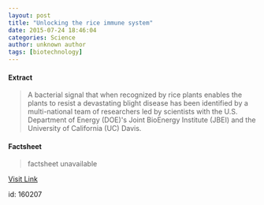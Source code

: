 ```yaml
---
layout: post
title: "Unlocking the rice immune system"
date: 2015-07-24 18:46:04
categories: Science
author: unknown author
tags: [biotechnology]
---
```



#### Extract
>A bacterial signal that when recognized by rice plants enables the plants to resist a devastating blight disease has been identified by a multi-national team of researchers led by scientists with the U.S. Department of Energy (DOE)'s Joint BioEnergy Institute (JBEI) and the University of California (UC) Davis.

#### Factsheet
>factsheet unavailable

[Visit Link](http://phys.org/news/2015-07-rice-immune.html)

id:  160207
